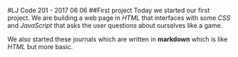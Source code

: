 #LJ Code 201 - 2017 06 06
##First project
Today we started our first project. We are building a web page in *HTML* that interfaces with some *CSS* and *JavaScript* that asks the user questions about ourselves like a game.

We also started these journals which are written in **markdown** which is like *HTML* but more basic.
